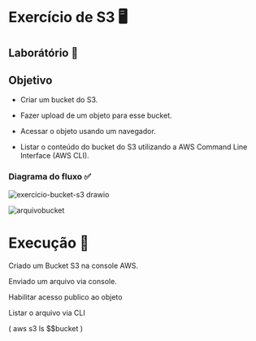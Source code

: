 # Exercício de S3 🖥️

## Laborátório 🥼

## Objetivo

- Criar um bucket do S3. 

- Fazer upload de um objeto para esse bucket. 

- Acessar o objeto usando um navegador. 

- Listar o conteúdo do bucket do S3 utilizando a AWS Command Line Interface (AWS CLI). 

### Diagrama do fluxo ✅

![exercicio-bucket-s3 drawio](https://github.com/user-attachments/assets/b0509f12-e981-4965-83ae-cff79ae47a7e)

![arquivobucket](https://github.com/user-attachments/assets/f0874aed-ba63-4b5e-bac0-a00984f175e1)

# Execução 🚀

Criado um Bucket S3 na console AWS.

Enviado um arquivo via console.

Habilitar acesso publico ao objeto

Listar o arquivo via CLI

( aws s3 ls $$bucket )


